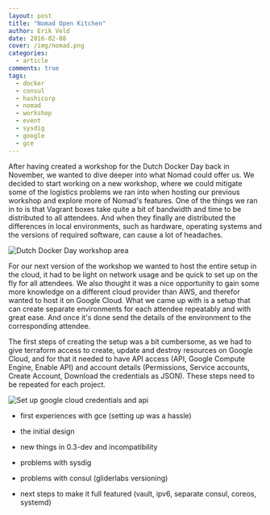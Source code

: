```yaml
---
layout: post
title: "Nomad Open Kitchen"
author: Erik Veld
date: 2016-02-08
cover: /img/nomad.png
categories:
  - article
comments: true
tags:
  - docker
  - consul
  - hashicorp
  - nomad
  - workshop
  - event
  - sysdig
  - google
  - gce
---
```

After having created a workshop for the Dutch Docker Day back in November, we wanted to dive deeper into what Nomad could offer us. We decided to start working on a new workshop, where we could mitigate some of the logistics problems we ran into when hosting our previous workshop and explore more of Nomad's features. One of the things we ran in to is that Vagrant boxes take quite a bit of bandwidth and time to be distributed to all attendees. And when they finally are distributed the differences in local environments, such as hardware, operating systems and the versions of required software, can cause a lot of headaches.

<div><img title="Dutch Docker Day workshop area" src="/img/2016-02-08-nomad-openkitchen/dutchdockerday.png" /></div>

For our next version of the workshop we wanted to host the entire setup in the cloud, it had to be light on network usage and be quick to set up on the fly for all attendees. We also thought it was a nice opportunity to gain some more knowledge on a different cloud provider than AWS, and therefor wanted to host it on Google Cloud. What we came up with is a setup that can create separate environments for each attendee repeatably and with great ease. And once it's done send the details of the environment to the corresponding attendee.

The first steps of creating the setup was a bit cumbersome, as we had to give terraform access to create, update and destroy resources on Google Cloud, and for that it needed to have API access (API, Google Compute Engine, Enable API) and account details (Permissions, Service accounts, Create Account, Download the credentials as JSON). These steps need to be repeated for each project.

<div><img title="Set up google cloud credentials and api" src="/img/2016-02-08-nomad-openkitchen/googlecloud-credentials.png" /></div>


- first experiences with gce (setting up was a hassle)
- the initial design
- new things in 0.3-dev and incompatibility
- problems with sysdig
- problems with consul (gliderlabs versioning)


- next steps to make it full featured (vault, ipv6, separate consul, coreos, systemd)
